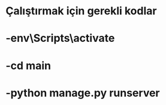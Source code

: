 # Çalıştırmak için gerekli kodlar
# -env\Scripts\activate
# -cd main
# -python manage.py runserver     
